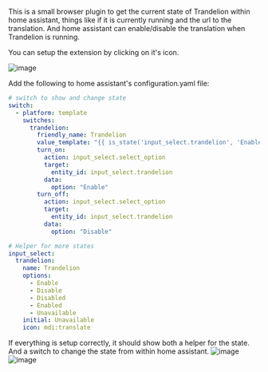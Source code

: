 This is a small browser plugin to get the current state of Trandelion within home assistant, things like if it is currently running and the url to the translation. And home assistant can enable/disable the translation when Trandelion is running.

You can setup the extension by clicking on it's icon.

![image](https://github.com/user-attachments/assets/906692c3-e266-499c-a4bc-ebf293ecec85)

Add the following to home assistant's configuration.yaml file:
```yaml
# switch to show and change state
switch:
  - platform: template
    switches:
      trandelion:
        friendly_name: Trandelion
        value_template: "{{ is_state('input_select.trandelion', 'Enabled') }}"
        turn_on:
          action: input_select.select_option
          target:
            entity_id: input_select.trandelion
          data:
            option: "Enable"
        turn_off:
          action: input_select.select_option
          target:
            entity_id: input_select.trandelion
          data:
            option: "Disable"

# Helper for more states
input_select:
  trandelion:
    name: Trandelion
    options:
      - Enable
      - Disable
      - Disabled
      - Enabled
      - Unavailable
    initial: Unavailable
    icon: mdi:translate
```

If everything is setup correctly, it should show both a helper for the state. And a switch to change the state from within home assistant.
![image](https://github.com/user-attachments/assets/ba98f871-f0d8-4658-8de4-5bc93e047e66)
![image](https://github.com/user-attachments/assets/68fdc6dc-8aeb-40db-98fb-db909d2c346c)
